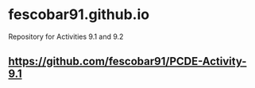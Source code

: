 # fescobar91.github.io
Repository for Activities 9.1 and 9.2
## https://github.com/fescobar91/PCDE-Activity-9.1
